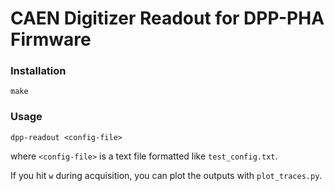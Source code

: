 # CAEN Digitizer Readout for DPP-PHA Firmware

### Installation
```
make
```

### Usage
```
dpp-readout <config-file>
```
where `<config-file>` is a text file formatted like `test_config.txt`.

If you hit `w` during acquisition, you can plot the outputs with `plot_traces.py`.
